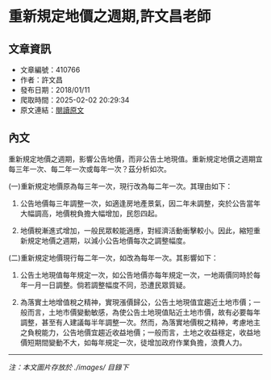 # 重新規定地價之週期,許文昌老師

## 文章資訊
- 文章編號：410766
- 作者：許文昌
- 發布日期：2018/01/11
- 爬取時間：2025-02-02 20:29:34
- 原文連結：[閱讀原文](https://real-estate.get.com.tw/Columns/detail.aspx?no=410766)

## 內文
重新規定地價之週期，影響公告地價，而非公告土地現值。重新規定地價之週期宜每三年一次、每二年一次或每年一次？茲分析如次。

(一)重新規定地價原為每三年一次，現行改為每二年一次。其理由如下：

1. 公告地價每三年調整一次，如適逢房地產景氣，因二年未調整，突於公告當年大幅調高，地價稅負擔大幅增加，民怨四起。

2. 地價稅漸進式增加，一般民眾較能適應，對經濟活動衝擊較小。因此，縮短重新規定地價之週期，以減小公告地價每次之調整幅度。

(二)重新規定地價現行每二年一次，如改為每年一次。其影響如下：

1. 公告土地現值每年規定一次，如公告地價亦每年規定一次，一地兩價同時於每年一月一日調整。倘若調整幅度不同，恐遭民眾質疑。

2. 為落實土地增值稅之精神，實現漲價歸公，公告土地現值宜趨近土地市價；一般而言，土地市價變動敏感，為使公告土地現值貼近土地市價，故有必要每年調整，甚至有人建議每半年調整一次。然而，為落實地價稅之精神，考慮地主之負稅能力，公告地價宜趨近收益地價；一般而言，土地之收益穩定，收益地價短期間變動不大，如每年規定一次，徒增加政府作業負擔，浪費人力。

---
*注：本文圖片存放於 ./images/ 目錄下*
